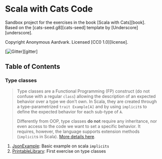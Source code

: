 # Scala with Cats Code

Sandbox project for the exercises in the book [Scala with Cats][book].
Based on the [cats-seed.g8][cats-seed] template by [Underscore][underscore].

Copyright Anonymous Aardvark. Licensed [CC0 1.0][license].

[![Gitter](https://badges.gitter.im/Join%20Chat.svg)][gitter]

## Table of Contents

### Type classes

> Type classes are a Functional Programming (FP) construct (do not confuse with a regular `class`) allowing the
> description of an expected behavior over a type we don't own. In Scala, they are created through a type-parametrized
> `trait Example[A]` and by using `implicit`s to define the expected behavior for each sub-type of `A`.
> 
> Differently from OOP, type classes **do not** require any inheritance, nor even access to the code we want to set a
> specific behavior. It requires, however, the language supports extension methods (`implicit`s in Scala).
> [More details here](https://docs.scala-lang.org/scala3/book/ca-type-classes.html).

1. [JsonExample](src/main/scala/sandbox/JsonExample.scala): Basic example on scala `implicits`
2. [PrintableLibrary](src/main/scala/sandbox/PrintableLibrary.scala): First exercise on type classes
